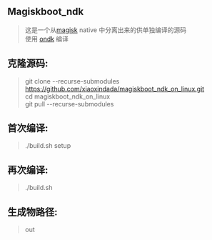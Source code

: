 ## Magiskboot_ndk
> 这是一个从[magisk](https://github.com/topjohnwu/Magisk) native 中分离出来的供单独编译的源码  
> 使用 [ondk](https://github.com/topjohnwu/ondk) 编译  

## 克隆源码:
> git clone --recurse-submodules https://github.com/xiaoxindada/magiskboot_ndk_on_linux.git  
> cd magiskboot_ndk_on_linux  
> git pull --recurse-submodules  

## 首次编译:  
> ./build.sh setup  

## 再次编译:
> ./build.sh  

## 生成物路径:
> out  
